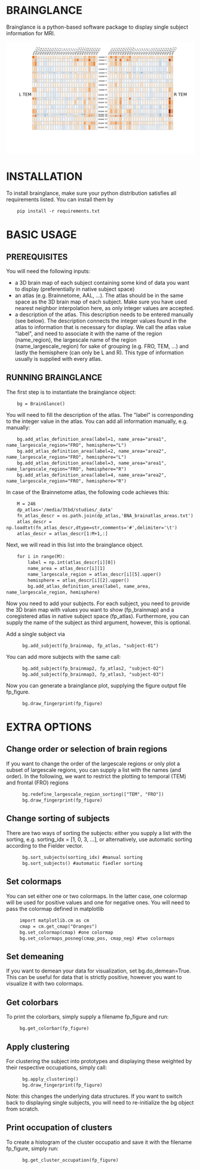 BRAINGLANCE
================================
Brainglance is a python-based software package to display single subject information for MRI.

![brainglance_example](https://github.com/lipsia-fmri/brainglance/blob/master/example.png)






INSTALLATION
================================

To install brainglance, make sure your python distribution satisfies all requirements listed.
You can install them by



        pip install -r requirements.txt


BASIC USAGE
================================

PREREQUISITES
-----------------

You will need the following inputs:

- a 3D brain map of each subject containing some kind of data you want to display (preferentially in native subject space)
- an atlas (e.g. Brainnetome, AAL, ...). The atlas should be in the same space as the 3D brain map of each subject. Make sure you have used nearest neighbor interpolation here, as only integer values are accepted.
- a description of the atlas. This description needs to be entered manually (see below). The description connects the integer values found in the atlas to information that is necessary for display. We call the atlas value "label", and need to associate it with the name of the region (name_region), the largescale name of the region (name_largescale_region) for sake of grouping (e.g. FRO, TEM, ...) and lastly the hemisphere (can only be L and R). This type of information usually is supplied with every atlas.


RUNNING BRAINGLANCE
--------------------------

The first step is to instantiate the brainglance object:


        bg = BrainGlance()




You will need to fill the description of the atlas. The "label" is corresponding to the integer value in the atlas. You can add all information manually, e.g. manually:

        bg.add_atlas_definition_area(label=1, name_area="area1", name_largescale_region="FRO", hemisphere="L")
        bg.add_atlas_definition_area(label=2, name_area="area2", name_largescale_region="FRO", hemisphere="L")
        bg.add_atlas_definition_area(label=3, name_area="area1", name_largescale_region="FRO", hemisphere="R")
        bg.add_atlas_definition_area(label=4, name_area="area2", name_largescale_region="FRO", hemisphere="R")


In case of the Brainnetome atlas, the following code achieves this:


        M = 246
        dp_atlas='/media/3tbd/studies/_data'
        fn_atlas_descr = os.path.join(dp_atlas,'BNA_brainatlas_areas.txt')
        atlas_descr = np.loadtxt(fn_atlas_descr,dtype=str,comments='#',delimiter='\t')
        atlas_descr = atlas_descr[1:M+1,:]


Next, we will read in this list into the brainglance object.



        for i in range(M):
            label = np.int(atlas_descr[i][0])
            name_area = atlas_descr[i][1]
            name_largescale_region = atlas_descr[i][5].upper()
            hemisphere = atlas_descr[i][2].upper()
            bg.add_atlas_definition_area(label, name_area, name_largescale_region, hemisphere)


Now you need to add your subjects. For each subject, you need to provide the 3D brain map with values you want to show (fp_brainmap) and a coregistered atlas in native subject space (fp_atlas). Furthermore, you can supply the name of the subject as third argument, however, this is optional.

Add a single subject via


          bg.add_subject(fp_brainmap, fp_atlas, "subject-01")

You can add more subjects with the same call:

          bg.add_subject(fp_brainmap2, fp_atlas2, "subject-02")
          bg.add_subject(fp_brainmap3, fp_atlas3, "subject-03")


Now you can generate a brainglance plot, supplying the figure output file fp_figure.


          bg.draw_fingerprint(fp_figure)



EXTRA OPTIONS
=========================

Change order or selection of brain regions
-----------------------------------------------

If you want to change the order of the largescale regions or only plot a subset of largescale regions, you can supply a list with the names (and order). In the following, we want to restrict the plotting to temporal (TEM) and frontal (FRO) regions


          bg.redefine_largescale_region_sorting(["TEM", "FRO"])
          bg.draw_fingerprint(fp_figure)


Change sorting of subjects
-----------------------------------------------

There are two ways of sorting the subjects: either you supply a list with the sorting, e.g. sorting_idx = [1, 0, 3, ...], or alternatively, use automatic sorting according to the Fielder vector.


          bg.sort_subjects(sorting_idx) #manual sorting
          bg.sort_subjects() #automatic fiedler sorting



Set colormaps
------------------
You can set either one or two colormaps. In the latter case, one colormap will be used for positive values and one for negative ones. You will need to pass the colormap defined in matplotlib



         import matplotlib.cm as cm
         cmap = cm.get_cmap("Oranges")
         bg.set_colormap(cmap) #one colormap
         bg.set_colormaps_posneg(cmap_pos, cmap_neg) #two colormaps



Set demeaning
------------------

If you want to demean your data for visualization, set bg.do_demean=True. This can be useful for data that is strictly positive, however you want to visualize it with two colormaps.


Get colorbars
--------------------

To print the colorbars, simply supply a filename fp_figure and run:


         bg.get_colorbar(fp_figure)




Apply clustering
-----------------------------------------------

For clustering the subject into prototypes and displaying these weighted by their respective occupations, simply call:


          bg.apply_clustering()
          bg.draw_fingerprint(fp_figure)


Note: this changes the underlying data structures. If you want to switch back to displaying single subjects, you will need to re-initialize the bg object from scratch.


Print occupation of clusters
-----------------------------------------------

To create a histogram of the cluster occupatio and save it with the filename fp_figure, simply run:


          bg.get_cluster_occupation(fp_figure)

